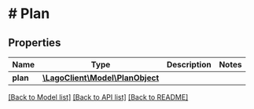 # # Plan

## Properties

Name | Type | Description | Notes
------------ | ------------- | ------------- | -------------
**plan** | [**\LagoClient\Model\PlanObject**](PlanObject.md) |  |

[[Back to Model list]](../../README.md#models) [[Back to API list]](../../README.md#endpoints) [[Back to README]](../../README.md)
